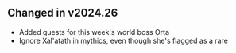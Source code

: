 ## Changed in v2024.26

* Added quests for this week's world boss Orta
* Ignore Xal'atath in mythics, even though she's flagged as a rare

